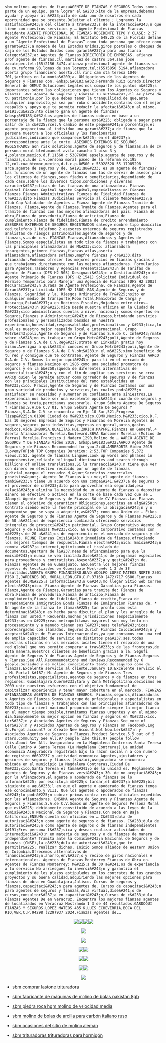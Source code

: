 
```
sbm molinos agentes de fianzaAGENTE DE FIANZAS Y SEGUROS Todos somos parte de un equipo. para lograr el &#233;xito de la empresa,debemos ayudar y apoyar al &#233;xito de cada uno de nosotros en cada oportunidad que se presente.Deleitar al cliente ; Logramos la satisfacci&#243;n del cliente a trav&#233;s de la interacci&#243;n que tiene con nuestros servicios y … Agente Profesional de Fianzas Residente AGENTE PROFESIONAL DE FIANZAS RESIDENTE TIPO Y CLASE: 2 37 Agente Profesional de Fianzas; El Estatuto 648.25 de la Florida define a un “Agente Profesional de Fianzas” como toda persona que ofrece como garant&#237;a moneda de los Estados Unidos,giros postales o cheques de caja de los Estados Unidos como garant&#237;a para una fianza Categor&#237;a: Agentes de Fianzas.DIRECTORIO DE EMPRESAS. afianza prof agente de fianzas.cll martinez de castro 364,san jose zacatepec.tel:(55)2156 3474.afianza profesional agente de fianzas sa de cv.reforma 93,lomas de san lorenzo.tel:(55)5850 5194.afianzadora acerta grupo financiero aserta.cll rinc cam sta teresa 1040 701,jardines en la monta&#209;a. Obligaciones de los Agentes de Seguros y Fianzas con. &nbsp;&#0183;&#32;Fernando Ruiz Girado,Director General de ORMUZ Soluciones Legales nos comparte los puntos m&#225;s importantes sobre las obligaciones que tienen los Agentes de Seguros y Fianzas. ART Agente de Seguros y Fianzas Tu autom&#243;vil es parte de tu patrimonio,por lo que debes tener la tranquilidad,de que,ante cualquier imprevisto,ya sea por robo o accidente,contaras con el mejor respaldo y apoyo que te permita reducir la afectaci&#243;n al mismo. &#191;Cu&#225;nto dinero gana un agente de fianzas? &nbsp;&#0183;&#32;Los agentes de fianzas cobran en base a un porcentaje de la fianza que la persona est&#225; obligada a pagar para salir de la c&#225;rcel.A cambio de este peque&#241;o porcentaje,el agente proporciona al individuo una garant&#237;a de fianza que la persona muestra a los oficiales y los funcionarios judiciales,indicando que comparecer&#225; en el d&#237;a correspondiente ante la corte. ASESORES EXTERNOS DE SEGUROS REGISTRADOS aon risk solutions,agente de seguros y de fianzas,sa de cv persona moral blvd.manuel avila camacho 1 piso 3 y 4,polanco,mexico,d.f.11560 c 53876000 apselp,agente de seguros y de fianzas,s.a.de c.v.persona moral paseo de la reforma no.195 12,col.cuauhtemoc,mexico,d.f.c.p.06500 c 55928528 55 17985298 arca,agente de seguros y de. &#191;Qu&#233; es un agente de fianzas? Las funciones de un agente de fianzas son las de servir de asesor para los clientes de fianzas,sean fiados o beneficiarios,dependiendo de cada caso,sobre los diversos tipos,condiciones y diversas caracter&#237;sticas de las fianzas de una afianzadora. Fianzas Capital Fianzas Capital Agente Capital,especialistas en Fianzas Fianzas Fianzas Administrativas Fianzas de Fidelidad Fianzas de Cr&#233;dito Fianzas Judiciales Servicio al cliente Membres&#237;a Club Cap Validador de Agentes … Fianza Agente de Fianzas Tramite de Fianzas. Fianza,Agente de Fianzas,Tramite de Fianzas,Agentes para el tramite de fianzas con las mejores afianzadoras del pais: Fianza de obra,Fianza de proveduria,Fianza de anticipo,Fianza de cumplimiento,Fianza de fidelidad,Fianza de credito arrendamiento ASESORES EXTERNOS DE SEGUROS REGISTRADOS saleoye nombre tipo domicilio ced.telefono 1 telefono 2 asesores externos de seguros registrados analistas de riesgos patrimoniales,agente de seguros y de fianzas,s.a.de c.v. FIANZAS Fianzas,Afianzadoras y Agentes de Fianzas.Somos especialistas en todo tipo de fianzas y trabajamos con las principales afianzadoras de M&#233;xico: afianzadora insurgentes,primero fianzas,fianzas atlas,aserta afianzadora,afianzadora sofimex,mapfre fianzas y cr&#233;dito afianzador.Podemos ofrecer los mejores precios en fianzas gracias a que trabajamos directamente con las mejores afianzadoras. Formularios para Agentes,Tasadores y Agencias Presentaci&#243;n de Tarifas de Agente de Fianza (DFS H2 503) Designaci&#243;n o Destituci&#243;n de Agente Primario de Fianzas (DFS H2 1541) Solicitud Individual de Permiso Temporario para Manejar una Agencia de Fianzas (DFS H2 2083) Declaraci&#243;n Jurada de Agente Profesional de Fianzas,Agente de Garant&#237;a Limitada (DFS H2 1500) BAS,Agente de Seguros y de Fianzas. Seguridad y la. Riesgos Ordinarios de Tr&#225;nsito en cualquier medio de transporte,Robo Total,Maniobras de Carga y Descarga,Estad&#237;a en Recintos Fiscales,Mojadura entre otros… Protecci&#243;n Din&#225;mica Desde nuestra oficina en la Ciudad de M&#233;xico administramos cuentas a nivel nacional; somos expertos en Seguros,Fianzas y Administraci&#243;n de Riesgos,brindando servicios profesionales y personalizados basados en nuestra experiencia,honestidad,responsabilidad,profesionalismo y &#233;tica,lo cual es nuestro mejor respaldo local e internacional. Grupo Metr&#243;poli,Agente de Seguros y de Fianzas S.A.de C. Inf&#243;rmate sobre c&#243;mo es trabajar en Grupo Metr&#243;poli,Agente de Seguros y de Fianzas S.A.de C.V.Reg&#237;strate en LinkedIn gratis hoy mismo.Averigua a qui&#233;n conoces en Grupo Metr&#243;poli,Agente de Seguros y de Fianzas S.A.de C.V.obt&#233;n el m&#225;ximo beneficio de tu red y consigue que te contraten. Agente de Seguros y Fianzas AARCO S.A.de C.V. Somos la mejor opci&#243;n para ti en el mercado de seguros y fianzas.Nacimos en 1986 como una sociedad promotora de seguros y en la b&#250;squeda de diferentes alternativas de comercializaci&#243;n y con el fin de ampliar sus servicios se crea AARCO quien le permite actuar como corredor de seguros y de fianzas con las principales Instituciones del ramo establecidas en M&#233;xico. Praxis,Agente de Seguros y de Fianzas Contamos con una gran variedad de productos y servicios,los cuales podr&#225;n satisfacer su necesidad y aumentar su confianza ante siniestros.La experiencia nos hace ser una excelente opci&#243;n cuando de seguros y fianzas se trata,permitanos asesorarle. Grupo Sekura Agente De Seguros Y Fianzas,S.A.De C.V 01. Grupo Sekura Agente De Seguros Y Fianzas,S.A.De C.V se encuentra en Eje 10 Sur,521,Progreso Tizap&#225;n,01090 Ciudad de M&#233;xico,CDMX,Mexico,M&#233;xico,D.F. Las 10 mejores Empresas de Seguros y Finanzas en Morelia Agentes de seguros,seguros para industrias,empresas en genral,autos,gastos medicos,vida.INBURSA,QUALITAS,HDI,ZURICH,MAPFRE.Fianzas en General.4 Aserta Afianzadoras Morelia.Boulevard.BBVA Bancomer Morelia (Molino de Parras) Morelia.Francisco i Madero 1290,Molino de … AARCO AGENTE DE SEGUROS Y DE FIANZAS Video 2019. &nbsp;&#0183;&#32;AARCO Agente de Seguros y de Fianzas Recommended for you.2:40.AMRESORTS Video 2019 ILovemyTOPjob TOP Companies Duration: 2:53.TOP Companies 5,372 views.2:53. agente de fianzas Linguee.Look up words and phrases in comprehensive,reliable bilingual dictionaries and search through billions of online translations.Si la transacci&#243;n tiene que ver con dinero en efectivo recibido por un agente de fianzas judicial,marque el recuadro d,&quot;Servicios comerciales provistos&quot;. Agente De Fianzas A su vez,el agente de fianzas tambi&#233;n tiene un acuerdo con una compa&#241;&#237;a de seguros o el proveedor de cr&#233;dito para aprovechar esa seguridad,esa relaci&#243;n elimina la necesidad de un agente de fianzas a depositar dinero en efectivo o activos en la corte de base cada vez que se … J&amp;L Agente de Seguros y de Fianzas SA de CV Fianzas.Las Fianzas tienen el objetivo de garantizar Obligaciones,escritas en alg&#250;n Contrato siendo este la fuente principal de la obligaci&#243;n y o compromiso que se vaya a adquirir,as&#237; como una Orden de … Eikos Agente de Seguros y de Fianzas Agente de Seguros y de Fianzas.M&#225;s de 50 a&#241;os de experiencia combinada ofreciendo servicios integrales de protecci&#243;n patrimonial. Grupo Corporativo Agente de Seguros y de Fianzas M&#233;xico. En Grupo Corporativo contamos con m&#225;s de 20 a&#241;os de experiencia en el mercado de seguros y de fianzas. REUNE Fianzas Emisi&#243;n inmediata de fianzas,ofreciendo los mejores tiempos de respuesta.Fianza electr&#243;nica: Emisi&#243;n remota v&#237;a internet,optimizando el traslado de documentos.Apertura de l&#237;neas de afianzamiento para que la emisi&#243;n nunca se vea limitada.Dise&#241;o de programas especiales para proveedores y contratistas.Asesor&#237;a y gesti&#243;n de. Fianzas Agentes De en Guanajuato. Encuentra los mejores fianzas agentes de localizados en Guanajuato Mostrando 1 2 de 38 resultados.ASERTA GRUPO FINANCIERO.BLVD ADOLFO LOPEZ MATEOS NORTE 2501 PISO 2,JARDINES DEL MORAL,LEON,GTO,C.P.37160 (472)717 9680.Fianzas Agentes de.M&#225;s informaci&#243;n C&#243;mo llegar Sitio web Correo electr&#243;nico. Fianza Agente de Fianzas Garantias para Fianzas. Fianza,Agente de Fianzas,Garantias para tramite de: Fianzas de obra,Fianza de proveduria,Fianza de anticipo,Fianza de cumplimiento,Fianza de fidelidad,Fianza de credito,Fianza de arrendamiento Immigration Bonds Fianzas de Inmigracion Fianzas de. * Un agente de la fianza le llamar&#225; tan pronto como esta determinaci&#243;n es hecha para discutir el plan y los arreglos de la fianza con usted.* Recuerda,muchas jurisdicciones (especialmente &#233;sos en &#225;reas metropolitanas mayores) son muy lento en procesamiento y a menudo tienen sus l&#237;neas telef&#243;nicas sobrecargadas con llamadas. Seguros Zurich Fianzas Colocaci&#243;n y aceptaci&#243;n de Fianzas Internacionales,ya que contamos con una red de amplia capacidad de servicio en distintos pa&#237;ses,todas nuestras oficinas en los mercados locales tienen el respaldo de una red global que nos permite cooperar a trav&#233;s de las fronteras,de esta manera,nuestros clientes se benefician gracias a la. Segufi Agente de Seguros Y de Fianzas Agente de Seguros y de Fianzas.Seguros y Fianzas.See All.Recommendations and Reviews.Recommended by 6 people.Seriedad y as molino conocimiento tanto de seguros como de fianzas.Excelente servicio al cliente.January 10.Excelente servicio el … Mi Portal &#187; Mi Agente de Seguros y de Fianzas Tres profesionistas,especialistas,agentes de seguros y de fianzas en tres regiones: Guadalajara,Quer&#233;taro y Zona Metropolitana,decidimos en 2009 unir nuestros esfuerzos con el objetivo fundamental de capitalizar experiencia y tener mayor cobertura en el mercado. FIANZAS AFIANZADORAS AGENTES DE FIANZAS SEGUROS. Fianzas,seguros,Afianzadoras y Agentes de Fianzas.Somos un grupo de prfesionales y especialistas en todo tipo de fianzas y trabajamos con las principales afianzadoras de M&#233;xico a nivel nacional proporcionandole siempre la mejor fianza en el menor tiempo posible,tramitamos fianzas urgentes y en el mismo dia.Simplemente su mejor opcion en fianzas y seguros en M&#233;xico. Ler&#237;n y Asociados Agentes de Seguros y Fianzas See more of Ler&#237;n y Asociados Agentes de Seguros y Fianzas on Facebook.Log In.Forgot account? or.Create New Account.Not Now.Ler&#237;n y Asociados Agentes de Seguros y Fianzas.Product Service.5.5 out of 5 stars.Community See All.97 people like this.97 people follow this.About See All. Aseguradora en La Magdalena Contreras Santa Teresa Calle Camino A Santa Teresa (La Magdalena Contreras).La unidad economica Aseguradora registrada bajo la razon social n a con numero de registro #6697237 y actividad economica Agentes,ajustadores y gestores de seguros y fianzas (524210),Aseguradora se encuentra ubicada en el municipio La Magdalena Contreras,Ciudad De M&#233;xico,Santa Teresa el tama&#241;o de la unidad es. Reglamento de Agentes de Seguros y de Fianzas versi&#243;n 30. de no aceptaci&#243;n por la Afianzadora,el agente o apoderado de fianzas se lo informar&#225; por escrito,a m&#225;s tardar,el d&#237;a h&#225;bil siguiente a aqu&#233;l en que el agente o apoderado de fianzas tenga ese conocimiento,y VIII. Que los agentes o apoderados de fianzas s&#243;lo podr&#225;n cobrar primas contra recibos oficiales expedidos por las Afianzadoras. ENSUMA Agente de Seguros y Finanzas Agente de Seguros y Fianzas,S.A.de C.V.Somos un Agente de Seguros Persona Moral que est&#225; debidamente constituido de acuerdo a las leyes de la Comisi&#243;n Nacional de Seguros y Fianzas.Con sede en Baja California,ENSUMA cuenta con oficinas en … C&#233;dula de autorizaci&#243;n como agente de seguros o de fianzas. C&#233;dula de autorizaci&#243;n como agente de seguros o de fianzas independientes &#191;Eres persona f&#237;sica y deseas realizar actividades de intermediaci&#243;n en materia de seguros y o de fianzas de manera independiente? Tramita ante la Comisi&#243;n Nacional de Seguros y de Fianzas (CNSF),la c&#233;dula de autorizaci&#243;n,que te permitir&#225; realizar dichas. Inicio Somos aliados de Western Union en Colombia.Ofrecemos alternativas de financiaci&#243;n,ahorro,env&#237;o y recibo de giros nacionales e internacionales. Agentes de Fianzas Monterrey Fianzas de Obra en. Agentes de Fianzas Monterrey: M&#225;s de 30 a&#241;os de experiencia a tu servicio No arriesgues tu inversi&#243;n y garantiza el cumplimiento de los plazos estipulados en los contratos de tus grandes proyectos y su buena calidad,adquiriendo las mejores opciones para fianzas de obra en Guadalajara,Jalisco. Cursos de seguros y fianzas,capacitaci&#243;n para agentes de. Cursos de capacitaci&#243;n para agentes de seguros y fianzas,Aula virtual,dise&#241;o de cursos,consultor&#237;a en capacitaci&#243;n,Cursos de c&#233;dula Fianzas Agentes De en Veracruz. Encuentra los mejores fianzas agentes de localizados en Veracruz Mostrando 1 3 de 44 resultados.GARDOQUI FIANZAS Y SEGUROS.LOPEZ MATEOS 435 6,LUIS ECHEVERRIA,BOCA DEL RIO,VER,C.P.94298 (229)937 2024.Fianzas Agentes de.… 
```

<div align="center">

<a href="https://es-mill.shibang-china.com/github&k=sbm+molinos+agentes+de+fianza"><img src="https://static.shibang-china.com/es/mill/index.jpg"></a><a href="https://es-mill.shibang-china.com/materials.htmlgithub&k=sbm+molinos+agentes+de+fianza"><img src="https://static.shibang-china.com/es/mill/materials.jpg"></a><a href="https://es-mill.shibang-china.com/about.htmlgithub&k=sbm+molinos+agentes+de+fianza"><img src="https://static.shibang-china.com/es/mill/about.jpg"></a><a href="https://es-mill.shibang-china.com/contact.htmlgithub&k=sbm+molinos+agentes+de+fianza"><img src="https://static.shibang-china.com/es/mill/contact.jpg"></a>

<a href="https://es-mill.shibang-china.com/github&k=sbm+molinos+agentes+de+fianza"><img src="https://static.shibang-china.com/es/mill/banner.jpg"></a>

<a href="https://swt.shibang-china.com/github&k=sbm+molinos+agentes+de+fianza"><img src="https://static.shibang-china.com/es/mill/chat.jpg"></a>

<a href="https://es-mill.shibang-china.com/products/vertical-roller-mill.htmlgithub&k=sbm+molinos+agentes+de+fianza"><img src="https://static.shibang-china.com/es/mill/vertical.jpg"></a><a href="https://es-mill.shibang-china.com/products/raymond-mill.htmlgithub&k=sbm+molinos+agentes+de+fianza"><img src="https://static.shibang-china.com/es/mill/raymond.jpg"></a>

<a href="https://es-mill.shibang-china.com/products/ultrafine-grinding-mill.htmlgithub&k=sbm+molinos+agentes+de+fianza"><img src="https://static.shibang-china.com/es/mill/ultrafine.jpg"></a><a href="https://es-mill.shibang-china.com/products/trapezium-grinding-mill.htmlgithub&k=sbm+molinos+agentes+de+fianza"><img src="https://static.shibang-china.com/es/mill/trapezium.jpg"></a>

<a href="https://es-mill.shibang-china.com/products/ball-mill.htmlgithub&k=sbm+molinos+agentes+de+fianza"><img src="https://static.shibang-china.com/es/mill/ball.jpg"></a><a href="https://es-mill.shibang-china.com/products/hammer-mill.htmlgithub&k=sbm+molinos+agentes+de+fianza"><img src="https://static.shibang-china.com/es/mill/hammer.jpg"></a>

<a href="https://swt.shibang-china.com/github&k=sbm+molinos+agentes+de+fianza"><img src="https://static.shibang-china.com/es/mill/case.jpg"></a>

</div>


* [sbm comprar lastone trituradora](sbm%20comprar%20lastone%20trituradora.md)

* [sbm fabricante de máquinas de molino de bolas pakistan 8gb](sbm%20fabricante%20de%20m%C3%A1quinas%20de%20molino%20de%20bolas%20pakistan%208gb.md)

* [sbm piedra roca hgm molino de velocidad media](sbm%20piedra%20roca%20hgm%20molino%20de%20velocidad%20media.md)

* [sbm molino de bolas de arcilla para carbón italiano ruso](sbm%20molino%20de%20bolas%20de%20arcilla%20para%20carb%C3%B3n%20italiano%20ruso.md)

* [sbm ocasiones del sitio de molino alemán](sbm%20ocasiones%20del%20sitio%20de%20molino%20alem%C3%A1n.md)

* [sbm trituradoras trituradoras para hormigón](sbm%20trituradoras%20trituradoras%20para%20hormig%C3%B3n.md)